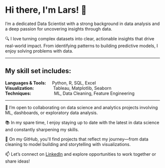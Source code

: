 # Hi there, I'm Lars! 👋

I’m a dedicated Data Scientist with a strong background in data analysis and a deep passion for uncovering insights through data.

🔍 I love turning complex datasets into clear, actionable insights that drive real-world impact. From identifying patterns to building predictive models, I enjoy solving problems with data.

***

## My skill set includes:

**Languages & Tools:**&nbsp;&nbsp;&nbsp;&nbsp;&nbsp;Python, R, SQL, Excel  
**Visualization:**&nbsp;&nbsp;&nbsp;&nbsp;&nbsp;&nbsp;&nbsp;&nbsp;&nbsp;&nbsp;&nbsp;&nbsp;&nbsp;&nbsp;&nbsp;&nbsp;Tableau, Matplotlib, Seaborn  
**Techniques:**&nbsp;&nbsp;&nbsp;&nbsp;&nbsp;&nbsp;&nbsp;&nbsp;&nbsp;&nbsp;&nbsp;&nbsp;&nbsp;&nbsp;&nbsp;&nbsp;&nbsp;&nbsp;&nbsp;ML, Data Cleaning, Feature Engineering

***

🤝 I’m open to collaborating on data science and analytics projects involving ML, dashboards, or exploratory data analysis.

📚 In my spare time, I enjoy staying up to date with the latest in data science and constantly sharpening my skills.

📂 On my GitHub, you'll find projects that reflect my journey—from data cleaning to model building and storytelling with visualizations.

📫 Let’s connect on [LinkedIn](https://www.linkedin.com/in/lars-petschke/) and explore opportunities to work together or share ideas!
